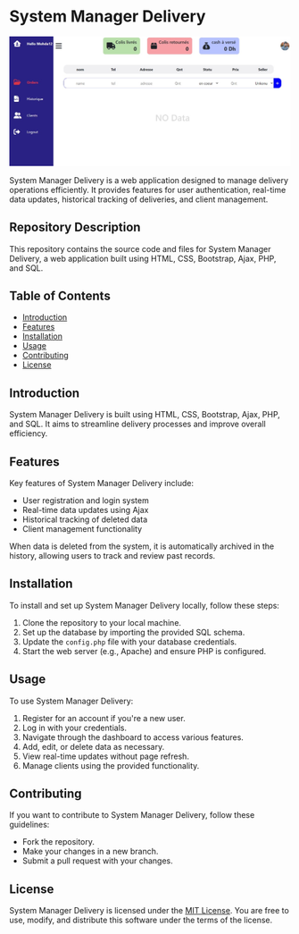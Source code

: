 # System Manager Delivery

![System Manager Delivery](pic.jpg)

System Manager Delivery is a web application designed to manage delivery operations efficiently. It provides features for user authentication, real-time data updates, historical tracking of deliveries, and client management.

## Repository Description

This repository contains the source code and files for System Manager Delivery, a web application built using HTML, CSS, Bootstrap, Ajax, PHP, and SQL.

## Table of Contents

- [Introduction](#introduction)
- [Features](#features)
- [Installation](#installation)
- [Usage](#usage)
- [Contributing](#contributing)
- [License](#license)

## Introduction

System Manager Delivery is built using HTML, CSS, Bootstrap, Ajax, PHP, and SQL. It aims to streamline delivery processes and improve overall efficiency.

## Features

Key features of System Manager Delivery include:
- User registration and login system
- Real-time data updates using Ajax
- Historical tracking of deleted data
- Client management functionality

When data is deleted from the system, it is automatically archived in the history, allowing users to track and review past records.

## Installation

To install and set up System Manager Delivery locally, follow these steps:
1. Clone the repository to your local machine.
2. Set up the database by importing the provided SQL schema.
3. Update the `config.php` file with your database credentials.
4. Start the web server (e.g., Apache) and ensure PHP is configured.

## Usage

To use System Manager Delivery:
1. Register for an account if you're a new user.
2. Log in with your credentials.
3. Navigate through the dashboard to access various features.
4. Add, edit, or delete data as necessary.
5. View real-time updates without page refresh.
6. Manage clients using the provided functionality.

## Contributing

If you want to contribute to System Manager Delivery, follow these guidelines:
- Fork the repository.
- Make your changes in a new branch.
- Submit a pull request with your changes.

## License

System Manager Delivery is licensed under the [MIT License](LICENSE.txt). You are free to use, modify, and distribute this software under the terms of the license.
